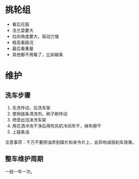 # 挑轮组

- 看后花鼓
- 法兰盘要大
- 拉向角度要大，驱动力强
- 框高看路况
- 最后看重量
- 其他都不用看了，比如碳条

# 维护

## 洗车步骤

1. 先洗传动，后洗车架
2. 使用链条清洗剂，刷子刷传动
3. 喷壶出泡沫洗车架
4. 用花洒冲洗干净后用吹风机冷风吹干，抹布擦干
5. 上链条油

注意事项：千万不要把油弄到碟片和来令片上，会异响减弱刹车效果。

## 整车维护周期

一般一年一次。
